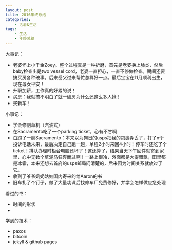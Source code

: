```yaml
---
layout: post
title: 2016年终总结
categories:
    - 活着&生活
tags:
    - 生活
    - 年终总结
---
```


大事记：

- 老婆怀上小千金Zoey。整个过程真是一种折磨，首先是老婆换上肺炎，然后baby检查出是two vessel cord，老婆一直担心，一直不停做检查。期间还要搞买房各种破事。后来岳父过来帮忙总算好一点。最后宝宝在11月顺利出生，现在母女平安！
- 升职加薪，工作真的好累的说！
- 买房：我就搞不明白了就一破房为什么还这么多人抢！
- 买新车！

小事记：

- 学会修割草机（汽油式）
- 在Sacramento吃了一个parking ticket，心有不甘啊
- 白跑了一趟Sacramento：本来以为狗日的usps把我的包裹弄丢了，打了n个投诉电话未果，最后决定自己跑一趟，单程2小时来回4小时！停车时还吃了个ticket！排队办理时柜台电脑还坏了！这还算了，结果当天下午回件就寄到家里，心中无数个草泥马狂奔而过啊！一路上很冷，外面都是大雾飘飘，田里都是冰霜，本来还想去首府的usps邮局问清楚的，后来因为时间关系就放过了它。
- 收到了爷爷奶奶姑姑国内寄来的给Aaron的书
- 旧车扎了个钉子，做了大量功课后找修车厂免费修好，并学会怎样做应急处理

看过的书：

- 时间的形状
- 

学到的技术：

- paxos
- bitcoin
- jekyll & github pages
